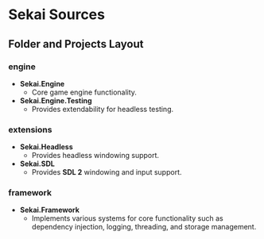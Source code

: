 # Sekai Sources
## Folder and Projects Layout
### engine
- **Sekai.Engine**
    - Core game engine functionality.
- **Sekai.Engine.Testing**
    - Provides extendability for headless testing.
### extensions
- **Sekai.Headless**
    - Provides headless windowing support.
- **Sekai.SDL**
    - Provides **SDL 2** windowing and input support.
### framework
- **Sekai.Framework**
    - Implements various systems for core functionality such as dependency injection, logging, threading, and storage management.